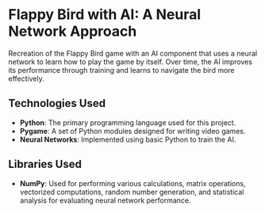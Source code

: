 # Flappy Bird with AI: A Neural Network Approach

Recreation of the Flappy Bird game with an AI component that uses a neural network to learn how to play the game by itself. Over time, the AI improves its performance through training and learns to navigate the bird more effectively.

## Technologies Used
- **Python**: The primary programming language used for this project.
- **Pygame**: A set of Python modules designed for writing video games.
- **Neural Networks**: Implemented using basic Python to train the AI.

## Libraries Used
- **NumPy**: Used for performing various calculations, matrix operations, vectorized computations, random number generation, and statistical analysis for evaluating neural network performance.

